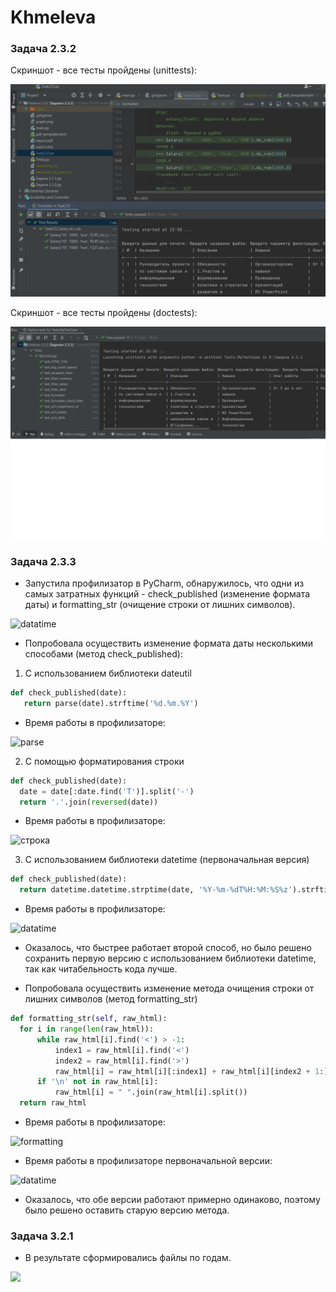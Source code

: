 # Khmeleva

### Задача 2.3.2

Скриншот - все тесты пройдены (unittests):

![](скрин232.jpg)

Скриншот - все тесты пройдены (doctests):

![](скрин2322.jpg)

### Задача 2.3.3

- Запустила профилизатор в PyCharm, обнаружилось, что одни из самых затратных функций - check_published (изменение формата даты) и formatting_str (очищение строки от лишних символов).

![datatime](https://user-images.githubusercontent.com/106344305/206180335-870b2830-d700-4733-8512-23dceff98b46.png)

- Попробовала осуществить изменение формата даты несколькими способами (метод check_published):
1) С использованием библиотеки dateutil

```py
def check_published(date):
   return parse(date).strftime('%d.%m.%Y')
```

- Время работы в профилизаторе:

![parse](https://user-images.githubusercontent.com/106344305/206182321-61993f1c-7b20-490b-b5f3-a946d1da65f1.png)


2) С помощью форматирования строки

```py
def check_published(date):
  date = date[:date.find('T')].split('-')
  return '.'.join(reversed(date))
```
- Время работы в профилизаторе:

![строка](https://user-images.githubusercontent.com/106344305/206182418-b38fc18c-7923-40b4-82c7-063b09e0dfc5.png)


3) C использованием библиотеки datetime (первоначальная версия)

```py
def check_published(date):
  return datetime.datetime.strptime(date, '%Y-%m-%dT%H:%M:%S%z').strftime('%d.%m.%Y')
```
- Время работы в профилизаторе:

![datatime](https://user-images.githubusercontent.com/106344305/206182600-9885410d-164a-40bb-8f46-81794ca236ae.png)

- Оказалось, что быстрее работает второй способ, но было решено сохранить первую версию с использованием библиотеки datetime, так как читабельность кода лучше.

- Попробовала осуществить изменение метода очищения строки от лишних символов (метод formatting_str)

```py
def formatting_str(self, raw_html):
  for i in range(len(raw_html)):
      while raw_html[i].find('<') > -1:
          index1 = raw_html[i].find('<')
          index2 = raw_html[i].find('>')
          raw_html[i] = raw_html[i][:index1] + raw_html[i][index2 + 1:]
      if '\n' not in raw_html[i]:
          raw_html[i] = " ".join(raw_html[i].split())
  return raw_html
```

- Время работы в профилизаторе:

![formatting](https://user-images.githubusercontent.com/106344305/206183485-76460f7c-fda0-4cf6-853f-4e36bb18c747.png)

- Время работы в профилизаторе первоначальной версии:

![datatime](https://user-images.githubusercontent.com/106344305/206183601-34088a5e-84a2-4781-866d-0401b8523463.png)

- Оказалось, что обе версии работают примерно одинаково, поэтому было решено оставить старую версию метода.

### Задача 3.2.1
- В результате сформировались файлы по годам.

![](скрин321.jpg)



